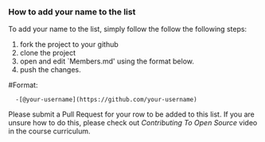 ### How to add your name to the list

To add your name to the list, simply follow the follow the following steps:
<ol>
	<li> fork the project to your github </li>
	<li> clone the project </li>
	<li> open and edit `Members.md' using the format below. </li>
	<li> push the changes. </li>
</ol>

#Format:

```moonscript
  -[@your-username](https://github.com/your-username)
```

Please submit a Pull Request for your row to be added to this list. If you are unsure how to do this, please check out *Contributing To Open Source* video in the course curriculum.
